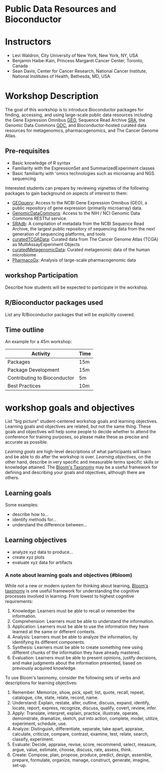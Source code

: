 # Public Data Resources and Bioconductor

# Instructors

- Levi Waldron, City University of New York, New York, NY, USA
- Benjamin Haibe-Kain, Princess Margaret Cancer Center, Toronto, Canada
- Sean Davis, Center for Cancer Research, National Cancer Institute, National Institutes of Health, Bethesda, MD, USA

# Workshop Description 

The goal of this workshop is to introduce Bioconductor packages for finding,
accessing, and using large-scale public data resources including the 
Gene Expression Omnibus [GEO](https://www.ncbi.nlm.nih.gov/geo), Sequence
Read Archive [SRA](https://www.ncbi.nlm.nih.gov/sra), the Genomic Data
Commons [GDC](https://portal.gdc.cancer.gov/), and Bioconductor-hosted 
curated data resources for metagenomics, pharmacogenomics, and The Cancer 
Genome Atlas.

## Pre-requisites

* Basic knowledge of R syntax
* Familiarity with the ExpressionSet and SummarizedExperiment classes
* Basic familiarity with 'omics technologies such as microarray and NGS sequencing

Interested students can prepare by reviewing vignettes of the following packages to gain background on aspects of interest to them:

* [GEOquery](http://bioconductor.org/packages/GEOquery/): Access to the NCBI Gene Expression Omnibus (GEO), a public repository of gene expression (primarily microarray) data.
* [GenomicDataCommons](http://bioconductor.org/packages/GenomicDataCommons/): Access to the NIH / NCI Genomic Data Commons RESTful service.
* [SRAdb](http://bioconductor.org/packages/SRAdb/): A compilation of metadata from the NCBI Sequence Read Archive, the largest public repository of sequencing data from the next generation of sequencing platforms, and tools
* [curatedTCGAData](http://bioconductor.org/packages/curatedTCGAData/): Curated data from The Cancer Genome Atlas (TCGA) as MultiAssayExperiment Objects
* [curatedMetagenomicData](http://bioconductor.org/packages/curatedMetagenomicData/): Curated metagenomic data of the human microbiome
* [PharmacoGx](https://bioconductor.org/packages/PharmacoGx/): Analysis of large-scale pharmacogenomic data

## workshop Participation 

Describe how students will be expected to participate in the workshop.

## R/Bioconductor packages used

List any R/Bioconductor packages that will be explicitly covered.

## Time outline

An example for a 45m workshop:

| Activity                            | Time    |
|-------------------------------------|---------|
| Packages | 15m |
| Package Development | 15m |
| Contributing to Bioconductor | 5m |
| Best Practices | 10m |

# workshop goals and objectives

List "big picture" student-centered workshop goals and learning
objectives. Learning goals and objectives are related, but not the
same thing. These goals and objectives will help some people to decide 
whether to attend the conference for training purposes, so please make 
these as precise and accurate as possible.

*Learning goals* are high-level descriptions of what
participants will learn and be able to do after the workshop is
over. *Learning objectives*, on the other hand, describe in very
specific and measurable terms specific skills or knowledge
attained. The [Bloom's Taxonomy](#bloom) may be a useful framework 
for defining and describing your goals and objectives, although there
are others.

## Learning goals

Some examples:

* describe how to...
* identify methods for...
* understand the difference between...

## Learning objectives

* analyze xyz data to produce...
* create xyz plots
* evaluate xyz data for artifacts



### A note about learning goals and objectives (#bloom)

While not a new or modern system for thinking about learning,
[Bloom's taxonomy][1] is one useful framework for understanding the
cognitive processes involved in learning. From lowest to highest
cognitive requirements:

1. Knowledge: Learners must be able to recall or remember the
   information.
2. Comprehension: Learners must be able to understand the information.
3. Application: Learners must be able to use the information they have
   learned at the same or different contexts.
4. Analysis: Learners must be able to analyze the information, by
   identifying its different components.
5. Synthesis: Learners must be able to create something new using
   different chunks of the information they have already mastered. 
6. Evaluation: Learners must be able to present opinions, justify
   decisions, and make judgments about the information presented,
   based on previously acquired knowledge.
   
To use Bloom's taxonomy, consider the following sets of verbs and
descriptions for learning objectives:

1. Remember: Memorize, show, pick, spell, list, quote, recall, repeat,
   catalogue, cite, state, relate, record, name.
2. Understand: Explain, restate, alter, outline, discuss, expand,
   identify, locate, report, express, recognize, discuss, qualify,
   covert, review, infer.
3. Apply: Translate, interpret, explain, practice, illustrate,
   operate, demonstrate, dramatize, sketch, put into action, complete,
   model, utilize, experiment, schedule, use.
4. Analyze: Distinguish, differentiate, separate, take apart,
   appraise, calculate, criticize, compare, contrast, examine, test,
   relate, search, classify, experiment.
5. Evaluate: Decide, appraise, revise, score, recommend, select,
   measure, argue, value, estimate, choose, discuss, rate, assess,
   think.
6. Create: Compose, plan, propose, produce, predict, design, assemble,
   prepare, formulate, organize, manage, construct, generate, imagine,
   set-up.

[1]: https://cft.vanderbilt.edu/guides-sub-pages/blooms-taxonomy/ "Bloom's Taxonomy"
